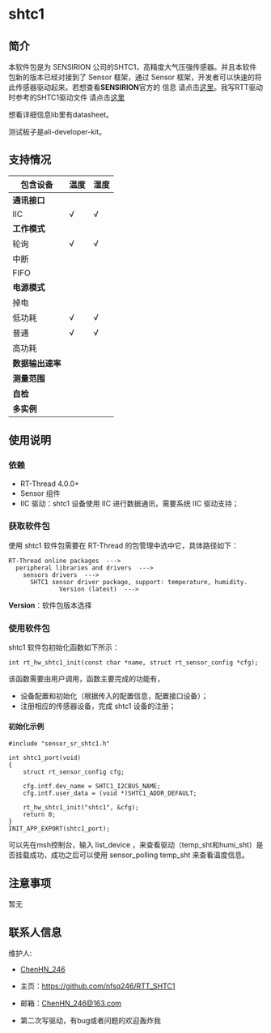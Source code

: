 # shtc1

## 简介

本软件包是为 SENSIRION 公司的SHTC1，高精度大气压强传感器。并且本软件包新的版本已经对接到了 Sensor 框架，通过 Sensor 框架，开发者可以快速的将此传感器驱动起来。若想查看**SENSIRION**官方的 信息 请点击[这里](https://www.sensirion.com/cn/download-center/humidity-sensors/digital-humidity-sensor-for-consumer-electronics-and-iot/)。我写RTT驱动时参考的SHTC1驱动文件 请点击[这里](https://github.com/sensidev/sensor-sht)

想看详细信息lib里有datasheet。

测试板子是ali-developer-kit。

## 支持情况

| 包含设备         | 温度 | 湿度 |
| ---------------- | -------- | ------ |
| **通讯接口**     |          |        |
| IIC              | √        | √      |
| **工作模式**     |          |        |
| 轮询             | √        | √      |
| 中断             |          |        |
| FIFO             |          |        |
| **电源模式**     |          |        |
| 掉电             |          |        |
| 低功耗           |   √      |  √     |
| 普通             |   √      |  √     |
| 高功耗           |          |        |
| **数据输出速率** |          |        |
| **测量范围**     |          |        |
| **自检**         |          |        |
| **多实例**       |          |        |

## 使用说明

### 依赖

- RT-Thread 4.0.0+
- Sensor 组件
- IIC 驱动：shtc1 设备使用 IIC 进行数据通讯，需要系统 IIC 驱动支持；

### 获取软件包

使用 shtc1 软件包需要在 RT-Thread 的包管理中选中它，具体路径如下：

```
RT-Thread online packages  --->
  peripheral libraries and drivers  --->
    sensors drivers  --->
      SHTC1 sensor driver package, support: temperature, humidity.
              Version (latest)  --->
```

**Version**：软件包版本选择

### 使用软件包

shtc1 软件包初始化函数如下所示：

```
int rt_hw_shtc1_init(const char *name, struct rt_sensor_config *cfg);
```

该函数需要由用户调用，函数主要完成的功能有，

- 设备配置和初始化（根据传入的配置信息，配置接口设备）；
- 注册相应的传感器设备，完成 shtc1 设备的注册；

#### 初始化示例

```
#include "sensor_sr_shtc1.h"

int shtc1_port(void)
{
    struct rt_sensor_config cfg;
    
    cfg.intf.dev_name = SHTC1_I2CBUS_NAME;
    cfg.intf.user_data = (void *)SHTC1_ADDR_DEFAULT;

    rt_hw_shtc1_init("shtc1", &cfg);
    return 0;
}
INIT_APP_EXPORT(shtc1_port);
```
可以先在msh控制台，输入 list_device ，来查看驱动（temp_sht和humi_sht）是否挂载成功，成功之后可以使用 sensor_polling temp_sht 来查看温度信息。
## 注意事项

暂无

## 联系人信息

维护人:

- [ChenHN_246](https://github.com/nfsq246) 

- 主页：<https://github.com/nfsq246/RTT_SHTC1>
  
- 邮箱：<ChenHN_246@163.com>

- 第二次写驱动，有bug或者问题的欢迎轰炸我